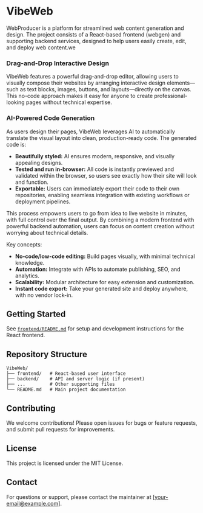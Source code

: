 # VibeWeb

WebProducer is a platform for streamlined web content generation and design. The project consists of a React-based frontend (webgen) and supporting backend services, designed to help users easily create, edit, and deploy web content.we

### Drag-and-Drop Interactive Design
VibeWeb features a powerful drag-and-drop editor, allowing users to visually compose their websites by arranging interactive design elements—such as text blocks, images, buttons, and layouts—directly on the canvas. This no-code approach makes it easy for anyone to create professional-looking pages without technical expertise.

### AI-Powered Code Generation
As users design their pages, VibeWeb leverages AI to automatically translate the visual layout into clean, production-ready code. The generated code is:
- **Beautifully styled:** AI ensures modern, responsive, and visually appealing designs.
- **Tested and run in-browser:** All code is instantly previewed and validated within the browser, so users see exactly how their site will look and function.
- **Exportable:** Users can immediately export their code to their own repositories, enabling seamless integration with existing workflows or deployment pipelines.

This process empowers users to go from idea to live website in minutes, with full control over the final output. By combining a modern frontend with powerful backend automation, users can focus on content creation without worrying about technical details.

Key concepts:
- **No-code/low-code editing:** Build pages visually, with minimal technical knowledge.
- **Automation:** Integrate with APIs to automate publishing, SEO, and analytics.
- **Scalability:** Modular architecture for easy extension and customization.
- **Instant code export:** Take your generated site and deploy anywhere, with no vendor lock-in.

## Getting Started
See [`frontend/README.md`](frontend/README.md) for setup and development instructions for the React frontend.

## Repository Structure
```
VibeWeb/
├── frontend/   # React-based user interface
├── backend/    # API and server logic (if present)
├── ...         # Other supporting files
└── README.md   # Main project documentation
```

## Contributing
We welcome contributions! Please open issues for bugs or feature requests, and submit pull requests for improvements.

## License
This project is licensed under the MIT License.

## Contact
For questions or support, please contact the maintainer at [your-email@example.com].
